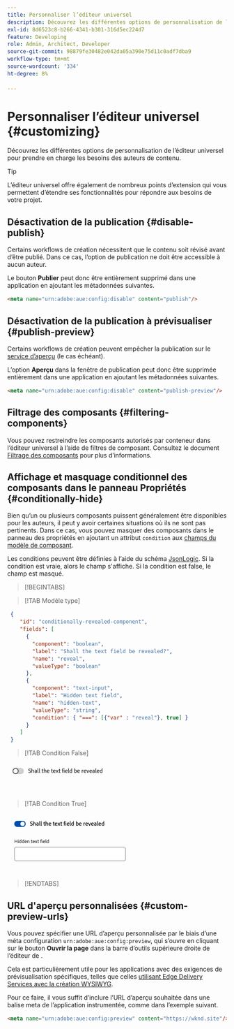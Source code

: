 ```yaml
---
title: Personnaliser l’éditeur universel
description: Découvrez les différentes options de personnalisation de l’éditeur universel pour prendre en charge les besoins des auteurs de contenu.
exl-id: 8d6523c8-b266-4341-b301-316d5ec224d7
feature: Developing
role: Admin, Architect, Developer
source-git-commit: 98879fe30482e042da05a390e75d11c0adf7dba9
workflow-type: tm+mt
source-wordcount: '334'
ht-degree: 8%

---
```



# Personnaliser l’éditeur universel {#customizing}

Découvrez les différentes options de personnalisation de l’éditeur universel pour prendre en charge les besoins des auteurs de contenu.

>[!TIP]
>
>L’éditeur universel offre également de nombreux points d’extension [](/help/implementing/universal-editor/extending.md) qui vous permettent d’étendre ses fonctionnalités pour répondre aux besoins de votre projet.

## Désactivation de la publication {#disable-publish}

Certains workflows de création nécessitent que le contenu soit révisé avant d’être publié. Dans ce cas, l’option de publication ne doit être accessible à aucun auteur.

Le bouton **Publier** peut donc être entièrement supprimé dans une application en ajoutant les métadonnées suivantes.

```html
<meta name="urn:adobe:aue:config:disable" content="publish"/>
```

## Désactivation de la publication à prévisualiser {#publish-preview}

Certains workflows de création peuvent empêcher la publication sur le [service d’aperçu](/help/sites-cloud/authoring/sites-console/previewing-content.md) (le cas échéant).

L’option **Aperçu** dans la fenêtre de publication peut donc être supprimée entièrement dans une application en ajoutant les métadonnées suivantes.

```html
<meta name="urn:adobe:aue:config:disable" content="publish-preview"/>
```

## Filtrage des composants {#filtering-components}

Vous pouvez restreindre les composants autorisés par conteneur dans l’éditeur universel à l’aide de filtres de composant. Consultez le document [Filtrage des composants](/help/implementing/universal-editor/filtering.md) pour plus d’informations.

## Affichage et masquage conditionnel des composants dans le panneau Propriétés {#conditionally-hide}

Bien qu’un ou plusieurs composants puissent généralement être disponibles pour les auteurs, il peut y avoir certaines situations où ils ne sont pas pertinents. Dans ce cas, vous pouvez masquer des composants dans le panneau des propriétés en ajoutant un attribut `condition` aux [champs du modèle de composant](/help/implementing/universal-editor/field-types.md#fields).

Les conditions peuvent être définies à l’aide du schéma [JsonLogic](https://jsonlogic.com/). Si la condition est vraie, alors le champ s&#39;affiche. Si la condition est false, le champ est masqué.

>[!BEGINTABS]

>[!TAB Modèle type]

```json
 {
    "id": "conditionally-revealed-component",
    "fields": [
      {
        "component": "boolean",
        "label": "Shall the text field be revealed?",
        "name": "reveal",
        "valueType": "boolean"
      },
      {
        "component": "text-input",
        "label": "Hidden text field",
        "name": "hidden-text",
        "valueType": "string",
        "condition": { "===": [{"var" : "reveal"}, true] }
      }
    ]
 }
```

>[!TAB Condition False]

![ Champ de texte masqué ](assets/hidden.png)

>[!TAB Condition True]

![Champ de texte affiché](assets/shown.png)

>[!ENDTABS]

## URL d&#39;aperçu personnalisées {#custom-preview-urls}

Vous pouvez spécifier une URL d’aperçu personnalisée par le biais d’une méta configuration `urn:adobe:aue:config:preview`, qui s’ouvre en cliquant sur le bouton **Ouvrir la page** dans la barre d’outils supérieure droite de l’éditeur de [](/help/sites-cloud/authoring/universal-editor/navigation.md#universal-editor-toolbar).

Cela est particulièrement utile pour les applications avec des exigences de prévisualisation spécifiques, telles que celles [utilisant Edge Delivery Services avec la création WYSIWYG](/help/edge/wysiwyg-authoring/authoring.md).

Pour ce faire, il vous suffit d’inclure l’URL d’aperçu souhaitée dans une balise meta de l’application instrumentée, comme dans l’exemple suivant.

```html
<meta name="urn:adobe:aue:config:preview" content="https://wknd.site"/>
```
